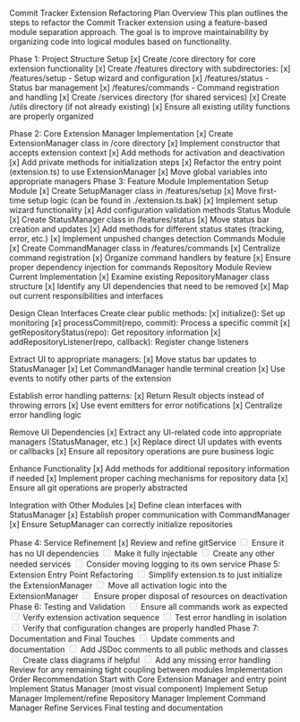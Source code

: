 Commit Tracker Extension Refactoring Plan
Overview
This plan outlines the steps to refactor the Commit Tracker extension using a feature-based module separation approach. The goal is to improve maintainability by organizing code into logical modules based on functionality.

Phase 1: Project Structure Setup
[x] Create /core directory for core extension functionality
[x] Create /features directory with subdirectories:
[x] /features/setup - Setup wizard and configuration
[x] /features/status - Status bar management
[x] /features/commands - Command registration and handling
[x] Create /services directory (for shared services)
[x] Create /utils directory (if not already existing)
[x] Ensure all existing utility functions are properly organized

Phase 2: Core Extension Manager Implementation
[x] Create ExtensionManager class in /core directory
[x] Implement constructor that accepts extension context
[x] Add methods for activation and deactivation
[x] Add private methods for initialization steps
[x] Refactor the entry point (extension.ts) to use ExtensionManager
[x] Move global variables into appropriate managers
Phase 3: Feature Module Implementation
Setup Module
[x] Create SetupManager class in /features/setup
[x] Move first-time setup logic (can be found in ./extension.ts.bak)
[x] Implement setup wizard functionality
[x] Add configuration validation methods
Status Module
[x] Create StatusManager class in /features/status
[x] Move status bar creation and updates
[x] Add methods for different status states (tracking, error, etc.)
[x] Implement unpushed changes detection
Commands Module
[x] Create CommandManager class in /features/commands
[x] Centralize command registration
[x] Organize command handlers by feature
[x] Ensure proper dependency injection for commands
Repository Module
Review Current Implementation
[x] Examine existing RepositoryManager class structure
[x] Identify any UI dependencies that need to be removed
[x] Map out current responsibilities and interfaces

Design Clean Interfaces
Create clear public methods:
[x] initialize(): Set up monitoring
[x] processCommit(repo, commit): Process a specific commit
[x] getRepositoryStatus(repo): Get repository information
[x] addRepositoryListener(repo, callback): Register change listeners

Extract UI to appropriate managers:
[x] Move status bar updates to StatusManager
[x] Let CommandManager handle terminal creation
[x] Use events to notify other parts of the extension

Establish error handling patterns:
[x] Return Result<T> objects instead of throwing errors
[x] Use event emitters for error notifications
[x] Centralize error handling logic

Remove UI Dependencies
[x] Extract any UI-related code into appropriate managers (StatusManager, etc.)
[x] Replace direct UI updates with events or callbacks
[x] Ensure all repository operations are pure business logic

Enhance Functionality
[x] Add methods for additional repository information if needed
[x] Implement proper caching mechanisms for repository data
[x] Ensure all git operations are properly abstracted

Integration with Other Modules
[x] Define clean interfaces with StatusManager
[x] Establish proper communication with CommandManager
[x] Ensure SetupManager can correctly initialize repositories

Phase 4: Service Refinement
[x] Review and refine gitService
<input disabled="" type="checkbox"> Ensure it has no UI dependencies
<input disabled="" type="checkbox"> Make it fully injectable
<input disabled="" type="checkbox"> Create any other needed services
<input disabled="" type="checkbox"> Consider moving logging to its own service
Phase 5: Extension Entry Point Refactoring
<input disabled="" type="checkbox"> Simplify extension.ts to just initialize the ExtensionManager
<input disabled="" type="checkbox"> Move all activation logic into the ExtensionManager
<input disabled="" type="checkbox"> Ensure proper disposal of resources on deactivation
Phase 6: Testing and Validation
<input disabled="" type="checkbox"> Ensure all commands work as expected
<input disabled="" type="checkbox"> Verify extension activation sequence
<input disabled="" type="checkbox"> Test error handling in isolation
<input disabled="" type="checkbox"> Verify that configuration changes are properly handled
Phase 7: Documentation and Final Touches
<input disabled="" type="checkbox"> Update comments and documentation
<input disabled="" type="checkbox"> Add JSDoc comments to all public methods and classes
<input disabled="" type="checkbox"> Create class diagrams if helpful
<input disabled="" type="checkbox"> Add any missing error handling
<input disabled="" type="checkbox"> Review for any remaining tight coupling between modules
Implementation Order Recommendation
Start with Core Extension Manager and entry point
Implement Status Manager (most visual component)
Implement Setup Manager
Implement/refine Repository Manager
Implement Command Manager
Refine Services
Final testing and documentation
